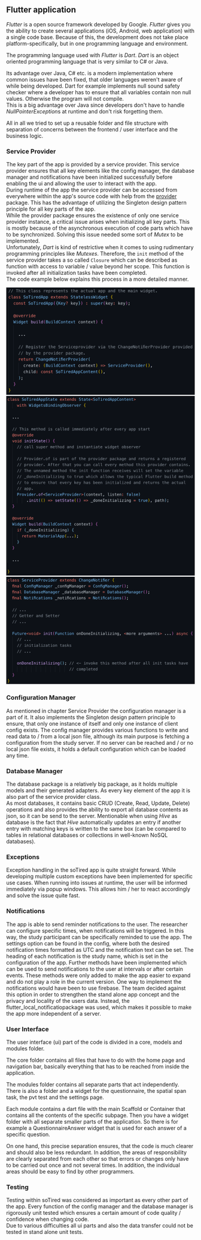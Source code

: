 ## Flutter application

*Flutter* is a open source framework developed by Google. 
*Flutter* gives you the ability to create several applications (iOS, Android,
web application) with a single code base. 
Because of this, the development does not take place platform-specifically,
but in one programming language and environment.

The programming language used with *Flutter* is *Dart*. 
*Dart* is an object oriented programming language that is very similar to C#
or Java. 

Its advantage over Java, C# etc. is a modern implementation where common 
issues have been fixed, that older languages weren't aware of while being 
developed. Dart for example implements null sound safety checker where 
a developer has to ensure that all variables contain non null values. 
Otherwise the program will not compile.  
This is a big advantage over Java since developers don't have to handle 
*NullPointerException*s at runtime and don't risk forgetting them.

All in all we tried to set up a reusable folder and file structure with
separation of concerns between the frontend / user interface and the business
logic.

### Service Provider

The key part of the app is provided by a service provider. This service 
provider ensures that all key elements like the config manager, the database 
manager and notifications have been initialized successfully before enabling 
the ui and allowing the user to interact with the app.  
During runtime of the app the service provider can be accessed from everywhere 
within the app's source code with help from the 
[provider](https://pub.dev/packages/provider) package. This has the advantage 
of utilizing the Singleton design pattern principle for all key parts of the 
app.  
While the provider package ensures the existence of only one service provider 
instance, a critical issue arises when initializing all key parts. This is 
mostly because of the asynchronous execution of code parts which have to be 
synchronized. Solving this issue needed some sort of *Mutex* to be 
implemented.  
Unfortunately, *Dart* is kind of restrictive when it comes to using 
rudimentary programming principles like *Mutexes*. Therefore, the `init` 
method of the service provider takes a so called `Closure` which can be 
described as function with access to variable / value beyond her scope. This 
function is invoked after all initialization tasks have been completed.  
The code example below explains this process in a more detailed manner.

![service provider code sample 1](../../diagrams/implementation/service_provider_1.png)
![service provider code sample 2](../../diagrams/implementation/service_provider_2.png)
![service provider code sample 3](../../diagrams/implementation/service_provider_3.png)

### Configuration Manager

As mentioned in chapter Service Provider the configuration manager is a part 
of it. It also implements the Singleton design pattern principle to ensure, 
that only one instance of itself and only one instance of client config 
exists. The config manager provides various functions to write and read data 
to / from a local json file, although its main purpose is fetching a 
configuration from the study server. If no server can be reached and / or no 
local json file exists, it holds a default configuration which can be loaded 
any time.

### Database Manager

The database package is a relatively big package, as it holds multiple models 
and their generated adapters. As every key element of the app it is also part 
of the service provider class.  
As most databases, it contains basic CRUD (Create, Read, Update, Delete) 
operations and also provides the ability to export all database contents as 
json, so it can be send to the server. Mentionable when using *Hive* as 
database is the fact that *Hive* automatically updates an entry if another 
entry with matching keys is written to the same box (can be compared to tables 
in relational databases or collections in well-known NoSQL databases).

### Exceptions

Exception handling in the soTired app is quite straight forward. While 
developing multiple custom exceptions have been implemented for specific use 
cases. When running into issues at runtime, the user will be informed 
immediately via popup windows. This allows him / her to react accordingly and 
solve the issue quite fast.

### Notifications

The app is able to send reminder notifications to the user.
The researcher can configure specific times, when notifications will be triggered. 
In this way, the study participant can be specifically reminded to use the app. 
The settings option can be found in the config, where both the desired notification 
times formatted as UTC and the notification text can be set. The heading of each 
notification is the study name, which is set in the configuration of the app. 
Further methods have been implemented which can be used to send notifications 
to the user at intervals or after certain events. These methods were only added 
to make the app easier to expand and do not play a role in the current version. 
One way to implement the notifications would have been to use firebase. 
The team decided against this option in order to strengthen the stand alone app 
concept and the privacy and locality of the users data. Instead, the 
flutter_local_notificatiopackage was used, which makes it possible to make the 
app more independent of a server.

### User Interface

The user interface (ui) part of the code is divided in a core, models and
modules folder. 

The core folder contains all files that have to do with the home page and
navigation bar, basically everything that has to be reached from inside the
application.

The modules folder contains all separate parts that act independently. There
is also a folder and a widget for the questionnaire, the spatial span task,
the pvt test and the settings page.

Each module contains a dart file with the main Scaffold or Container that
contains all the contents of the specific subpage. Then you have a widget
folder with all separate smaller parts of the application. So there is for
example a QuestionnaireAnswer widget that is used for each answer of a
specific question.

On one hand, this precise separation ensures, that the code is much clearer
and should also be less redundant. In addition, the areas of responsibility
are clearly separated from each other so that errors or changes only have to
be carried out once and not several times. In addition, the individual areas
should be easy to find by other programmers.

### Testing

Testing within soTired was considered as important as every other part of the 
app. Every function of the config manager and the database manager is 
rigorously unit tested which ensures a certain amount of code quality / 
confidence when changing code.  
Due to various difficulties all ui parts and also the data transfer could not 
be tested in stand alone unit tests.
